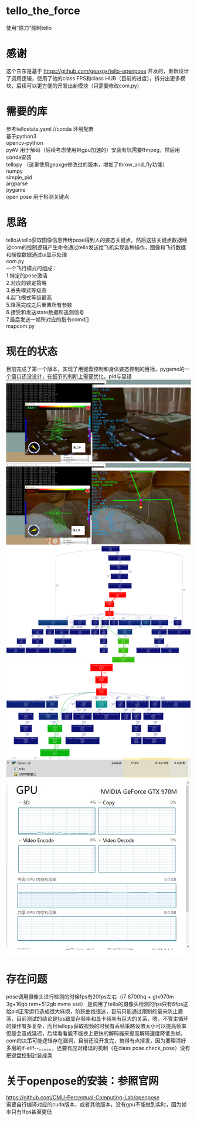 # tello_the_force
使用“原力”控制tello

# 感谢
这个东东是基于 https://github.com/geaxgx/tello-openpose 开发的，重新设计了调用逻辑，使用了他的class FPS和class HUB（目前的进度），拆分出更多模块，后续可以更方便的开发出新模块（只需要修改com.py）

# 需要的库
参考tellostate.yaml      //conda 环境配置  
基于python3  
opencv-python  
pyAV    用于解码（后续考虑使用带gpu加速的）安装有坑需要ffmpeg，然后用conda安装  
tellopy  （这里使用geaxge修改过的版本，增加了throw_and_fly功能）  
numpy  
simple_pid  
argparse  
pygame  
open pose 用于检测关键点  

# 思路
tello从tello获取图像信息传给pose得到人的姿态关键点，然后这些关键点数据经过com的控制逻辑产生命令通过tello发送给飞机实现各种操作，图像和飞行数据和操控数据通过ui显示处理  
com.py  
一个飞行模式的组成：  
1.特定的pose激活  
2.对应的锁定策略  
3.丢失模式等级高  
4.起飞模式等级最高  
5.降落完成之后重置所有参数  
6.接受和发送state数据和遥测信号  
7.最后发送一帧所对应的指令comd[]  
mapcom.py  
  
  

  

# 现在的状态
目前完成了第一个版本，实现了用键盘控制和身体姿态控制的目标，pygame的一个窗口还没设计，在细节的判断上需要优化，pid与容错
![效果](https://github.com/happyseayou/tello_the_force/blob/master/performcetest/nopose.jpg)
![打开pose](https://github.com/happyseayou/tello_the_force/blob/master/performcetest/pose.jpg)
![调用没有pose](https://github.com/happyseayou/tello_the_force/blob/master/performcetest/resultmain.png)
![调用pose](https://github.com/happyseayou/tello_the_force/blob/master/performcetest/resultmainpose.png)
![cpu内存](https://github.com/happyseayou/tello_the_force/blob/master/performcetest/cpuram.jpg)
![显存](https://github.com/happyseayou/tello_the_force/blob/master/performcetest/gpu.jpg)

# 存在问题
pose调用摄像头进行检测的时候fps有20fps左右（i7 6700hq + gtx970m 3g+16gb ram+512gb nvme ssd）
是调用了tello的摄像头检测的fps只有6fps这给pid正常运行造成很大麻烦，阶跃曲线很迷，目前只能通过限制舵量来防止震荡，目前测试的结论是fps跟显存频率和显卡频率有巨大的关系，嗯，不管主循环的操作有多复杂，而且tellopy获取视频的时候有丢帧策略设置太小可以提高帧率但是会造成延迟，后续看看能不能换上更快的解码器来提高解码速度降低丢帧，com的决策可能逻辑存在漏洞，目前还没开发完，搞得有点掉发，因为要理清好多层的if-elif--。。。。。，还要有应对错误的机制（在class pose.check_pose）没有把键盘控制封装成类


# 关于openpose的安装：参照官网
https://github.com/CMU-Perceptual-Computing-Lab/openpose  
需要自行编译对应的cuda版本，或者其他版本，没有gpu不能做到实时，因为帧率只有1fps甚至更低
